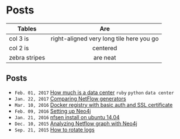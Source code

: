 # Posts

| Tables        | Are           |
| ------------- |:-------------:|
| col 3 is      | right-aligned very long tile here you go|
| col 2 is      | centered      |
| zebra stripes | are neat      |

## Posts
- `Feb. 01, 2017` [How much is a data center](2cc8724fc9141bafe3ed36fec348f8f0) `ruby` `python` `data center`
- `Jan. 22, 2017` [Comparing NetFlow generators](1c96b189f6c2b171ed62)
- `Mar. 10, 2016` [Docker registry with basic auth and SSL certificate](b7f2e213e181d2d50f43)
- `Feb. 09, 2016` [Setting up Neo4j](ab945c7690a4c64b19f2)
- `Jan. 21, 2016` [nfsen install on ubuntu 14.04](64d3b6edd16625ca3e58)
- `Dec. 10, 2015` [Analyzing Netflow graph with Neo4j](8c4518bfac04e042699)
- `Sep. 21, 2015` [How to rotate logs](978ad187b286ddad4cfb)

